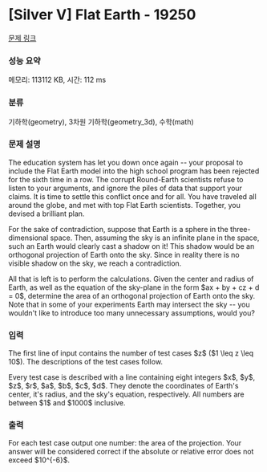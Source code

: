 # [Silver V] Flat Earth - 19250 

[문제 링크](https://www.acmicpc.net/problem/19250) 

### 성능 요약

메모리: 113112 KB, 시간: 112 ms

### 분류

기하학(geometry), 3차원 기하학(geometry_3d), 수학(math)

### 문제 설명

<p>The education system has let you down once again -- your proposal to include the Flat Earth model into the high school program has been rejected for the sixth time in a row. The corrupt Round-Earth scientists refuse to listen to your arguments, and ignore the piles of data that support your claims. It is time to settle this conflict once and for all. You have traveled all around the globe, and met with top Flat Earth scientists. Together, you devised a brilliant plan.</p>

<p>For the sake of contradiction, suppose that Earth is a sphere in the three-dimensional space. Then, assuming the sky is an infinite plane in the space, such an Earth would clearly cast a shadow on it! This shadow would be an orthogonal projection of Earth onto the sky. Since in reality there is no visible shadow on the sky, we reach a contradiction.</p>

<p>All that is left is to perform the calculations. Given the center and radius of Earth, as well as the equation of the sky-plane in the form $ax + by + cz + d = 0$, determine the area of an orthogonal projection of Earth onto the sky. Note that in some of your experiments Earth may intersect the sky -- you wouldn't like to introduce too many unnecessary assumptions, would you?</p>

### 입력 

 <p>The first line of input contains the number of test cases $z$ ($1 \leq z \leq 10$). The descriptions of the test cases follow.</p>

<p>Every test case is described with a line containing eight integers $x$, $y$, $z$, $r$, $a$, $b$, $c$, $d$. They denote the coordinates of Earth's center, it's radius, and the sky's equation, respectively. All numbers are between $1$ and $1000$ inclusive.</p>

### 출력 

 <p>For each test case output one number: the area of the projection. Your answer will be considered correct if the absolute or relative error does not exceed $10^{-6}$.</p>

